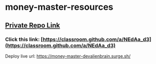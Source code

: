 # money-master-resources

## [Private Repo Link](https://classroom.github.com/a/NEdAa_d3)
### Click this link: [https://classroom.github.com/a/NEdAa_d3](https://classroom.github.com/a/NEdAa_d3)

Deploy
live url: https://money-master-devalienbrain.surge.sh/
